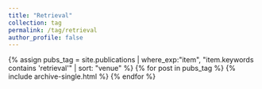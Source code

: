 ```yaml
---
title: "Retrieval"
collection: tag
permalink: /tag/retrieval
author_profile: false
---
```

{% assign pubs_tag = site.publications | where_exp:"item", "item.keywords contains 'retrieval'" | sort: "venue" %}
{% for post in pubs_tag %}
  {% include archive-single.html %}
{% endfor %}